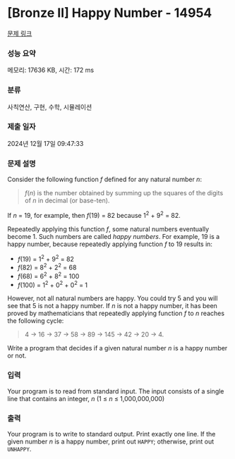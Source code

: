 # [Bronze II] Happy Number - 14954 

[문제 링크](https://www.acmicpc.net/problem/14954) 

### 성능 요약

메모리: 17636 KB, 시간: 172 ms

### 분류

사칙연산, 구현, 수학, 시뮬레이션

### 제출 일자

2024년 12월 17일 09:47:33

### 문제 설명

<p>Consider the following function <em>f</em> defined for any natural number <em>n</em>:</p>

<blockquote>
<p><em>f</em>(<em>n</em>) is the number obtained by summing up the squares of the digits of <em>n</em> in decimal (or base-ten).</p>
</blockquote>

<p>If <em>n</em> = 19, for example, then <em>f</em>(19) = 82 because 1<sup>2</sup> + 9<sup>2</sup> = 82.</p>

<p>Repeatedly applying this function <em>f</em>, some natural numbers eventually become 1. Such numbers are called <em>happy</em> <em>numbers</em>. For example, 19 is a happy number, because repeatedly applying function <em>f</em> to 19 results in:</p>

<ul>
	<li><em>f</em>(19) = 1<sup>2</sup> + 9<sup>2</sup> = 82</li>
	<li><em>f</em>(82) = 8<sup>2</sup> + 2<sup>2</sup> = 68</li>
	<li><em>f</em>(68) = 6<sup>2</sup> + 8<sup>2</sup> = 100</li>
	<li><em>f</em>(100) = 1<sup>2</sup> + 0<sup>2</sup> + 0<sup>2</sup> = 1</li>
</ul>

<p>However, not all natural numbers are happy. You could try 5 and you will see that 5 is not a happy number. If <em>n</em> is not a happy number, it has been proved by mathematicians that repeatedly applying function <em>f</em> to <em>n</em> reaches the following cycle:</p>

<blockquote>
<p>4 → 16 → 37 → 58 → 89 → 145 → 42 → 20 → 4.</p>
</blockquote>

<p>Write a program that decides if a given natural number <em>n</em> is a happy number or not.</p>

### 입력 

 <p>Your program is to read from standard input. The input consists of a single line that contains an integer, <em>n</em> (1 ≤ <em>n</em> ≤ 1,000,000,000)</p>

### 출력 

 <p>Your program is to write to standard output. Print exactly one line. If the given number <em>n</em> is a happy number, print out <code>HAPPY</code>; otherwise, print out <code>UNHAPPY</code>.</p>

